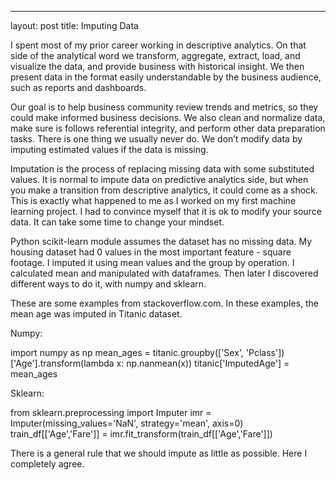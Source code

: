 ---
layout: post
title: Imputing Data

  I spent most of my prior career working in descriptive analytics. On that side of the analytical word we transform, aggregate, extract, load, and visualize the data, and provide business with historical insight. We then present data in the format easily understandable by the business audience, such as reports and dashboards.

  Our goal is to help business community review trends and metrics, so they could make informed business decisions. We also clean and normalize data, make sure is follows referential integrity, and perform other data preparation tasks.  There is one thing we usually never do. We don’t modify data by imputing estimated values if the data is missing.  

  Imputation is the process of replacing missing data with some substituted values.  It is normal to impute data on predictive analytics side, but when you make a transition from descriptive analytics, it could come as a shock. This is exactly what happened to me as I worked on my first machine learning project. I had to convince myself that it is ok to modify your source data. It can take some time to change your mindset.

  Python scikit-learn module assumes the dataset has no missing data. My housing dataset had 0 values in the most important feature - square footage.  I imputed it using mean values and the group by operation. I calculated mean and manipulated with dataframes. Then later I discovered different ways to do it, with numpy and sklearn.  

  These are some examples from stackoverflow.com. In these examples, the mean age was imputed in Titanic dataset.

  Numpy:

  import numpy as np
  mean_ages = titanic.groupby(['Sex', 'Pclass'])['Age'].transform(lambda x: np.nanmean(x))
  titanic['ImputedAge'] = mean_ages

  Sklearn:  

  from sklearn.preprocessing import Imputer
  imr = Imputer(missing_values='NaN', strategy='mean', axis=0)
  train_df[['Age','Fare']] = imr.fit_transform(train_df[['Age','Fare']])


  There is a general rule that we should impute as little as possible. Here I completely agree.

